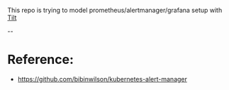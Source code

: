 This repo is trying to model prometheus/alertmanager/grafana setup with [Tilt](https://tilt.dev)

--
# Reference:
* https://github.com/bibinwilson/kubernetes-alert-manager
